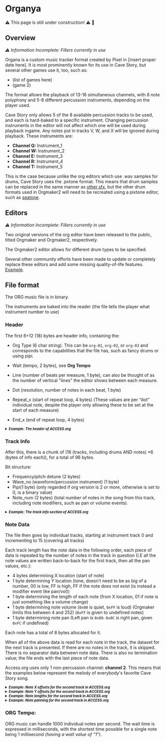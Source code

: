 

# Organya
:warning: This page is still under construction! :warning: :cake:


## Overview
*:warning: Information Incomplete: Fillers currently in use*

Organa is a custom music tracker format created by Pixel in [insert proper date here].
It is most prominently known for its use in Cave Story, but several other games use it, too, such as:
- (list of games here)
- (game 2)


The format allows the playback of 13-16 simultaneous channels, with 8 note polyphony and 5-8 different percussion instruments, depending on the player used.


Cave Story only allows 5 of the 8 available percussion tracks to be used, and each is hard-baked to a specific instrument. Changing percussion instruments in the editor will not affect which one will be used during playback ingame. Any notes put in tracks V, W, and X will be ignored during playback.
These instruments are:


- **Channel Q:** Instrument_1
- **Channel W:** Instrument_2
- **Channel E:** Instrument_3
- **Channel R:** Instrument_4
- **Channel T:** Instrument_5


This is the case because unlike the org editors which use .wav samples for drums, Cave Story uses the .pxtone format. This means that drum samples can be replaced in the same manner as [other sfx](add_a_proper_URL!), but the other drum formats used in Orgmaker2 will need to be recreated using a pixtone editor, such as [seatone](add_a_proper_URL!).




## Editors

*:warning: Information Incomplete: Fillers currently in use*

Two original versions of the org editor have been released to the public, titled Orgmaker and Orgmaker2, respectively.


The Orgmaker2 editor allows for different drum types to be specified.


Several other community efforts have been made to update or completely replace these editors and add some missing quality-of-life features. [Example](add_a_proper_URL!).


## File format


The ORG music file is in binary.


The instruments are baked into the reader (the file tells the player what instrument number to use)


### Header


The first 6+12 (18) bytes are header info, containing the:
- Org Type (6 char string). This can be `org-01`, `org-02`, or `org-03` and corresponds to the capabilities that the file has, such as fancy drums or using pipi.

- Wait (tempo, 2 bytes), see **Org Tempo**
- Line (number of beats per measure, 1 byte), can also be thought of as the number of vertical "lines" the editor shows between each measure.
- Dot (resolution, number of notes in each beat, 1 byte)
- Repeat_x (start of repeat loop, 4 bytes) (These values are per “dot” individual note, despite the player only allowing these to be set at the start of each measure)
- End_x (end of repeat loop, 4 bytes)


<details>
  <summary style="font-size:80%;"><i><b>Example: The header of ACCESS.org</b></i></summary>

  <p style="background-color:#D0D0D0;">
  4F 72 67 2D 30 32 64 00 04 04 00 00 00 00 80 00 00 00
  </p>

</details>


### Track Info




After this, there is a chunk of (16 (tracks, including drums AND notes) *6 (bytes of info each)), for a total of 96 bytes.


Bit structure:
- Frequency/pitch detune (2 bytes)
- Wave_no (waveform/percussion instrument) (1 byte)
- Pipi(1 byte) (only regarded if org version is 2 or more, otherwise is set to 0, is a binary value)
- Note_num (2 bytes) (total number of notes in the song from this track, including note modifiers, such as pan or volume events).


<details>
  <summary style="font-size:80%;"><i><b>Example: The track info section of ACCESS.org</b></i></summary>


  <p style="background-color:#D0D0D0;">
E8 03 46 00 00 00 E8 03 46 00 31 00 E8 03 20 00 00 00 E8 03 00 00 00 00 E8 03 00 00 00 00 E8 03 00 00 00 00 E8 03 00 00 00 00 E8 03 00 00 00 00 E8 03 00 00 18 00 E8 03 02 00 08 00 E8 03 05 00 2C 00 E8 03 06 00  00 00 E8 03 04 00 03 00 E8 03 00 00 00 00 E8 03 00 00 00 00 E8 03 00 00 00 00
  </p>
</details>


### Note Data






The file then goes by individual tracks, starting at instrument track 0 and incrementing to 15 (covering all tracks)


Each track length has the note data in the following order, each piece of data is repeated by the number of notes in the track in question (I.E all the note values are written back-to-back for the first track, then all the pan values, etc.):
- 4 bytes determining X location (start of note)
- 1 byte determining Y location (tone, doesn’t need to be as big of a number, 00 is low, FF is high, FF if the note does not exist (is instead a modifier event like pan/vol))
- 1 byte determining the length of each note (from X location, 01 if note is just something like a volume change)
- 1 byte determining note volume (`0x00` is quiet, `0xFF` is loud) (Orgmaker limits this between 4 and 252) (`0xFF` is given to undefined notes)
- 1 byte determining note pan (Left pan is `0x00`. `0x0C` is right pan, given `0xFC` if undefined)


Each note has a total of 8 bytes allocated for it.


When all of the above data is read for each note in the track, the dataset for the next track is presented. If there are no notes in the track, it is skipped. There is no separator data between note data. There is also no termination value; the file ends with the last piece of note data.


Access.org uses only 1 non-percussion channel: **channel 2**. This means that the examples below represent the melody of everybody's favorite Cave Story song.
<details>
  <summary style="font-size:80%;"><i><b>Example: Note X offsets for the second track in ACCESS.org</b></i></summary>


  <p style="background-color:#D0D0D0;">
  00 00 00 00 02 00 00 00 04 00 00 00 08 00 00 00 0A 00 00 00 0C 00 00 00 10 00 00 00 12 00 00 00 14 00 00 00 18 00 00 00 1A 00 00 00 1C 00 00 00 20 00 00 00 22 00 00 00 24 00 00 00 28 00 00 00 2A 00 00 00 2C 00 00 00 30 00 00 00 32 00 00 00 34 00 00 00 38 00 00 00 3A 00 00 00 3C 00 00 00 40 00 00 00 42 00 00 00 44 00 00 00 48 00 00 00 4A 00 00 00 4C 00 00 00 50 00 00 00 52 00 00 00 54 00 00 00 58 00 00 00 5A 00 00 00 5C 00 00 00 60 00 00 00 62 00 00 00 64 00 00 00 68 00 00 00 6A 00 00 00 6C 00 00 00 70 00 00 00 72 00 00 00 74 00 00 00 78 00 00 00 7A 00 00 00 7C 00 00 00 7E 00 00 00
  </p>
</details>


<details>
  <summary style="font-size:80%;"><i><b>Example: Note Y offsets for the second track in ACCESS.org</b></i></summary>


  <p style="background-color:#D0D0D0;">
  26 26 2A 24 24 28 26 26 2A 24 24 28 26 26 2A 24 24 28 26 26 2A 24 24 28 22 22 26 20 20 24 22 22 26 20 20 24 22 22 26 20 20 24 22 22 26 20 20 23 25
  </p>
</details>






<details>
  <summary style="font-size:80%;"><i><b>Example: Note lengths for the second track in ACCESS.org</b></i></summary>


  <p style="background-color:#D0D0D0;">
  01 01 01 01 01 01 01 01 01 01 01 01 01 01 01 01 01 01 01 01 01 01 01 01 01 01 01 01 01 01 01 01 01 01 01 01 01 01 01 01 01 01 01 01 01 01 01 01 01
  </p>
</details>




<details>
  <summary style="font-size:80%;"><i><b>Example: Note panning for the second track in ACCESS.org</b></i></summary>


  <p style="background-color:#D0D0D0;">
  06 06 06 06 06 06 06 06 06 06 06 06 06 06 06 06 06 06 06 06 06 06 06 06 06 06 06 06 06 06 06 06 06 06 06 06 06 06 06 06 06 06 06 06 06 06 06 06 06
  </p>
</details>


### ORG Tempo:
ORG music can handle 1000 individual notes per second. The wait time is expressed in milliseconds, with the shortest time possible for a single note being 1 millisecond *(having a wait value of "1")*.














